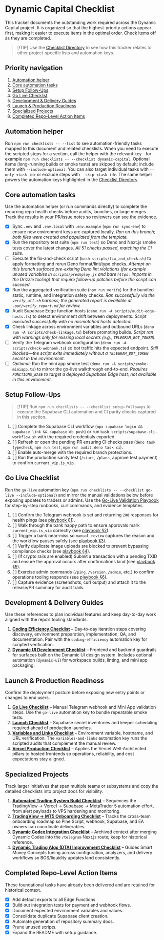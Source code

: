# Dynamic Capital Checklist

This tracker documents the outstanding work required across the Dynamic Capital
project. It is organized so that the highest-priority actions appear first,
making it easier to execute items in the optimal order. Check items off as they
are completed.

> [!TIP] Use the [Checklist Directory](./CHECKLISTS.md) to see how this tracker
> relates to other project-specific lists and automation keys.

## Priority navigation

1. [Automation helper](#automation-helper)
2. [Core automation tasks](#core-automation-tasks)
3. [Setup Follow-Ups](#setup-follow-ups)
4. [Go Live Checklist](#go-live-checklist)
5. [Development & Delivery Guides](#development--delivery-guides)
6. [Launch & Production Readiness](#launch--production-readiness)
7. [Specialized Projects](#specialized-projects)
8. [Completed Repo-Level Action Items](#completed-repo-level-action-items)

## Automation helper

Run `npm run checklists -- --list` to see automation-friendly tasks mapped to
this document and related checklists. When you need to execute the scripted
steps for a section, call the helper with the relevant key—for example
`npm run checklists -- --checklist dynamic-capital`. Optional items
(long-running builds or smoke tests) are skipped by default; include them with
`--include-optional`. You can also target individual tasks with
`--only <task-id>` or exclude steps with `--skip <task-id>`. The same helper
powers the automation keys highlighted in the
[Checklist Directory](./CHECKLISTS.md).

## Core automation tasks

Use the automation helper (or run commands directly) to complete the recurring
repo health checks before audits, launches, or large merges. Track the results
in your PR/issue notes so reviewers can see the evidence.

- [x] Sync `.env` and `.env.local` with `.env.example` (`npm run sync-env`) to
      ensure new environment keys are captured locally. _Ran on this branch;
      both files were created and populated from the template._
- [x] Run the repository test suite (`npm run test`) so Deno and Next.js smoke
      tests cover the latest changes. _All 51 checks passed, matching the CI
      suite._
- [ ] Execute the fix-and-check script (`bash scripts/fix_and_check.sh`) to
      apply formatting and rerun Deno format/lint/type checks. _Attempt on this
      branch surfaced pre-existing Deno lint violations (for example unused
      variables in `scripts/predeploy.js` and bare `https:` imports in the
      Drizzle tooling) that require follow-up patches before the script can
      succeed._
- [x] Run the aggregated verification suite (`npm run verify`) for the bundled
      static, runtime, and integration safety checks. _Ran successfully via the
      `verify_all.sh` harness; the generated report is available at
      `.out/verify_report.md` for review._
- [x] Audit Supabase Edge function hosts
      (`deno run -A scripts/audit-edge-hosts.ts`) to detect environment drift
      between deployments. _Script executed successfully with no mismatched
      hosts detected._
- [x] Check linkage across environment variables and outbound URLs
      (`deno run -A scripts/check-linkage.ts`) before promoting builds. _Script
      ran with warnings only for missing local secrets (e.g.,
      `TELEGRAM_BOT_TOKEN`)._
- [ ] Verify the Telegram webhook configuration
      (`deno run -A scripts/check-webhook.ts`) so bot traffic hits the expected
      endpoint. _Still blocked—the script exits immediately without a
      `TELEGRAM_BOT_TOKEN` secret in the environment._
- [ ] _Optional:_ Run the mini app smoke test
      (`deno run -A scripts/smoke-miniapp.ts`) to mirror the go-live walkthrough
      end-to-end. _Requires `FUNCTIONS_BASE` to target a deployed Supabase Edge
      host; not available in this environment._

## Setup Follow-Ups

> [!TIP] Run `npm run checklists -- --checklist setup-followups` to execute the
> Supabase CLI automation and CI parity checks captured in this section.

1. [ ] Complete the Supabase CLI workflow
       (`npx supabase login && supabase link && supabase db push`) or run
       `bash scripts/supabase-cli-workflow.sh` with the required credentials
       exported.
2. [ ] Refresh or open the pending PR ensuring CI checks pass
       (`deno task typecheck`, `npm run test`, `npm run audit`, `deno task ci`).
3. [ ] Enable auto-merge with the required branch protections.
4. [ ] Run the production sanity test (`/start`, `/plans`, approve test payment)
       to confirm `current_vip.is_vip`.

## Go Live Checklist

Run the `go-live` automation key
(`npm run checklists -- --checklist go-live --include-optional`) and mirror the
manual validations below before exposing updates to traders or admins. Use the
[Go-Live Validation Playbook](./go-live-validation-playbook.md) for step-by-step
runbooks, curl commands, and evidence templates.

1. [ ] Confirm the Telegram webhook is set and returning `200` responses for
       health pings (see
       [playbook §1](./go-live-validation-playbook.md#1-telegram-webhook-health)).
2. [ ] Walk through the bank happy path to ensure approvals mark
       `current_vip.is_vip` correctly (see
       [playbook §2](./go-live-validation-playbook.md#2-bank-approvals--happy-path)).
3. [ ] Trigger a bank near-miss so `manual_review` captures the reason and the
       workflow pauses safely (see
       [playbook §3](./go-live-validation-playbook.md#3-bank-approvals--near-miss)).
4. [ ] Verify duplicate image uploads are blocked to prevent bypassing
       compliance checks (see
       [playbook §4](./go-live-validation-playbook.md#4-duplicate-receipt-safeguard)).
5. [ ] (If crypto rails are enabled) Submit a transaction with a pending TXID
       and ensure the approval occurs after confirmations land (see
       [playbook §5](./go-live-validation-playbook.md#5-crypto-txid-confirmations-if-enabled)).
6. [ ] Exercise admin commands (`/ping`, `/version`, `/admin`, etc.) to confirm
       operations tooling responds (see
       [playbook §6](./go-live-validation-playbook.md#6-admin-command-smoke-test)).
7. [ ] Capture evidence (screenshots, curl output) and attach it to the
       release/PR summary for audit trails.

## Development & Delivery Guides

Use these references to plan individual features and keep day-to-day work
aligned with the repo’s tooling standards.

1. **[Coding Efficiency Checklist](./coding-efficiency-checklist.md)** –
   Day-to-day iteration steps covering discovery, environment preparation,
   implementation, QA, and documentation. Pair with the `coding-efficiency`
   automation key for scripted verification.
2. **[Dynamic UI Development Checklist](./dynamic-ui-development-checklist.md)**
   – Frontend and backend guardrails for surfaces built on the Dynamic UI design
   system. Includes optional automation (`dynamic-ui`) for workspace builds,
   linting, and mini app packaging.

## Launch & Production Readiness

Confirm the deployment posture before exposing new entry points or changes to
end users.

1. **[Go Live Checklist](#go-live-checklist)** – Manual Telegram webhook and
   Mini App validation steps. Use the `go-live` automation key to bundle
   repeatable smoke tests.
2. **[Launch Checklist](./LAUNCH_CHECKLIST.md)** – Supabase secret inventories
   and keeper scheduling required ahead of production launches.
3. **[Variables and Links Checklist](./VARIABLES_AND_LINKS_CHECKLIST.md)** –
   Environment variable, hostname, and URL verification. The
   `variables-and-links` automation key runs the scripted audits that complement
   the manual review.
4. **[Vercel Production Checklist](./VERCEL_PRODUCTION_CHECKLIST.md)** – Applies
   the Vercel Well-Architected pillars to hosted frontends so operations,
   reliability, and cost expectations stay aligned.

## Specialized Projects

Track larger initiatives that span multiple teams or subsystems and copy the
detailed checklists into project docs for visibility.

1. **[Automated Trading System Build Checklist](./automated-trading-checklist.md)**
   – Sequences the TradingView → Vercel → Supabase → MetaTrader 5 automation
   effort, from alert payloads to VPS hardening and monitoring.
2. **[TradingView → MT5 Onboarding Checklist](./TRADINGVIEW_MT5_ONBOARDING_CHECKLIST.md)**
   – Tracks the cross-team onboarding roadmap so Pine Script, webhook, Supabase,
   and EA owners can coordinate deliverables.
3. **[Dynamic Codex Integration Checklist](./dynamic_codex_integration_checklist.md)**
   – Archived context after merging Dynamic Codex into the `/telegram` Next.js
   route; keep for historical reference.
4. **[Dynamic Trading Algo (DTA) Improvement Checklist](./dynamic-trading-algo-improvement-checklist.md)**
   – Guides Smart Money Concepts tuning across configuration, analyzers, and
   delivery workflows so BOS/liquidity updates land consistently.

## Completed Repo-Level Action Items

These foundational tasks have already been delivered and are retained for
historical context.

- [x] Add default exports to all Edge Functions.
- [x] Build out integration tests for payment and webhook flows.
- [x] Document expected environment variables and values.
- [x] Consolidate duplicate Supabase client creation.
- [x] Automate generation of repository summary docs.
- [x] Prune unused scripts.
- [x] Expand the README with setup guidance.
